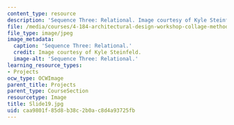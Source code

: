 ```yaml
---
content_type: resource
description: 'Sequence Three: Relational. Image courtesy of Kyle Steinfeld.'
file: /media/courses/4-184-architectural-design-workshop-collage-method-and-form-spring-2004/caa9801f85d8b38c2b0ac8d4a93725fb_Slide19.jpg
file_type: image/jpeg
image_metadata:
  caption: 'Sequence Three: Relational.'
  credit: Image courtesy of Kyle Steinfeld.
  image-alt: 'Sequence Three: Relational.'
learning_resource_types:
- Projects
ocw_type: OCWImage
parent_title: Projects
parent_type: CourseSection
resourcetype: Image
title: Slide19.jpg
uid: caa9801f-85d8-b38c-2b0a-c8d4a93725fb
---
```

